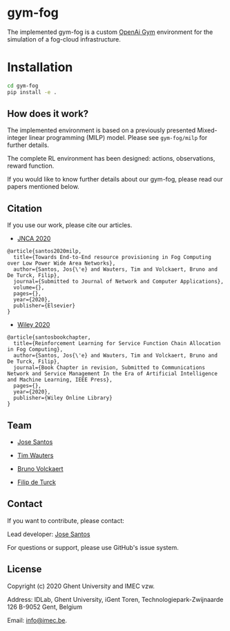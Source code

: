# gym-fog

The implemented gym-fog is a custom [OpenAi Gym](https://gym.openai.com/) environment for the simulation of a fog-cloud infrastructure. 

# Installation

```bash
cd gym-fog
pip install -e .
```

## How does it work?

The implemented environment is based on a previously presented Mixed-integer linear programming (MILP) model. Please see `gym-fog/milp` for further details. 

The complete RL environment has been designed: actions, observations, reward function. 

If you would like to know further details about our gym-fog, please read our papers mentioned below. 

## Citation

If you use our work, please cite our articles.

* [JNCA 2020](https://www.journals.elsevier.com/journal-of-network-and-computer-applications)

```
@article{santos2020milp,
  title={Towards End-to-End resource provisioning in Fog Computing over Low Power Wide Area Networks},
  author={Santos, Jos{\'e} and Wauters, Tim and Volckaert, Bruno and De Turck, Filip},
  journal={Submitted to Journal of Network and Computer Applications},
  volume={},
  pages={},
  year={2020},
  publisher={Elsevier}
}
```

* [Wiley 2020](https://turing.manhattan.edu/~mehmet.ulema/i3epress/home.html)

```
@article{santosbookchapter,
  title={Reinforcement Learning for Service Function Chain Allocation in Fog Computing},
  author={Santos, Jos{\'e} and Wauters, Tim and Volckaert, Bruno and De Turck, Filip},
  journal={Book Chapter in revision, Submitted to Communications Network and Service Management In the Era of Artificial Intelligence and Machine Learning, IEEE Press},
  pages={},
  year={2020},
  publisher={Wiley Online Library}
}
```

## Team

* [Jose Santos](https://scholar.google.com/citations?hl=en&user=57EIYWcAAAAJ)

* [Tim Wauters](https://scholar.google.com/citations?hl=en&user=Kvxp9iYAAAAJ)

* [Bruno Volckaert](https://scholar.google.com/citations?hl=en&user=NIILGOMAAAAJ)

* [Filip de Turck](https://scholar.google.com/citations?hl=en&user=-HXXnmEAAAAJ)

## Contact

If you want to contribute, please contact:

Lead developer: [Jose Santos](https://github.com/jpedro1992/)

For questions or support, please use GitHub's issue system.

## License

Copyright (c) 2020 Ghent University and IMEC vzw.

Address: IDLab, Ghent University, iGent Toren, Technologiepark-Zwijnaarde 126 B-9052 Gent, Belgium 

Email: info@imec.be.



